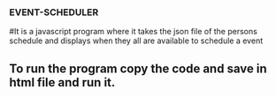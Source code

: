 ### EVENT-SCHEDULER

#It is a javascript program where it takes the json file of the persons schedule and displays when they all are available to schedule a event

## To run the program copy the code and save in html file and run it.
